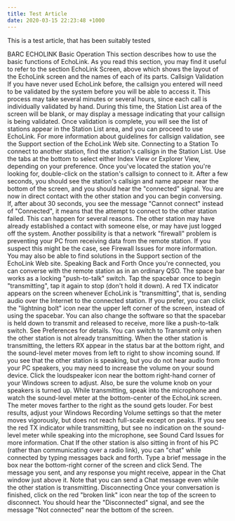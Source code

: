 ```yaml
---
title: Test Article
date: 2020-03-15 22:23:48 +1000
---
```


This is a test article, that has been suitably tested

BARC ECHOLINK 
Basic Operation
This section describes how to use the basic functions of EchoLink. As you read this section, you may find it useful to refer to the section EchoLink Screen, above which shows the layout of the EchoLink screen and the names of each of its parts.
Callsign Validation
If you have never used EchoLink before, the callsign you entered will need to be validated by the system before you will be able to access it. This process may take several minutes or several hours, since each call is individually validated by hand. During this time, the Station List area of the screen will be blank, or may display a message indicating that your callsign is being validated. Once validation is complete, you will see the list of stations appear in the Station List area, and you can proceed to use EchoLink.
For more information about guidelines for callsign validation, see the Support section of the EchoLink Web site.
Connecting to a Station
To connect to another station, find the station's callsign in the Station List. Use the tabs at the bottom to select either Index View or Explorer View, depending on your preference. Once you've located the station you're looking for, double-click on the station's callsign to connect to it.  After a few seconds, you should see the station's callsign and name appear near the bottom of the screen, and you should hear the "connected" signal. You are now in direct contact with the other station and you can begin conversing.
If, after about 30 seconds, you see the message "Cannot connect" instead of "Connected", it means that the attempt to connect to the other station failed. This can happen for several reasons. The other station may have already established a contact with someone else, or may have just logged off the system.  Another possibility is that a network "firewall" problem is preventing your PC from receiving data from the remote station. If you suspect this might be the case, see Firewall Issues for more information. You may also be able to find solutions in the Support section of the EchoLink Web site.
Speaking Back and Forth
Once you're connected, you can converse with the remote station as in an ordinary QSO. The space bar works as a locking "push-to-talk" switch. Tap the spacebar once to begin "transmitting", tap it again to stop (don't hold it down).  A red TX indicator appears on the screen whenever EchoLink is "transmitting", that is, sending audio over the Internet to the connected station.
If you prefer, you can click the "lightning bolt" icon near the upper left corner of the screen, instead of using the spacebar. You can also change the software so that the spacebar is held down to transmit and released to receive, more like a push-to-talk switch. See Preferences for details.
You can switch to Transmit only when the other station is not already transmitting.  When the other station is transmitting, the letters RX appear in the status bar at the bottom right, and the sound-level meter moves from left to right to show incoming sound.  If you see that the other station is speaking, but you do not hear audio from your PC speakers, you may need to increase the volume on your sound device.  Click the loudspeaker icon near the bottom right-hand corner of your Windows screen to adjust.  Also, be sure the volume knob on your speakers is turned up.
While transmitting, speak into the microphone and watch the sound-level meter at the bottom-center of the EchoLink screen.  The meter moves farther to the right as the sound gets louder.  For best results, adjust your Windows Recording Volume settings so that the meter moves vigorously, but does not reach full-scale except on peaks.
If you see the red TX indicator while transmitting, but see no indication on the sound-level meter while speaking into the microphone, see Sound Card Issues for more information.
Chat
If the other station is also sitting in front of his PC (rather than communicating over a radio link), you can "chat" while connected by typing messages back and forth.  Type a brief message in the box near the bottom-right corner of the screen and click Send.  The message you sent, and any response you might receive, appear in the Chat window just above it. Note that you can send a Chat message even while the other station is transmitting.
Disconnecting
Once your conversation is finished, click on the red "broken link" icon near the top of the screen to disconnect. You should hear the "Disconnected" signal, and see the message "Not connected" near the bottom of the screen.

